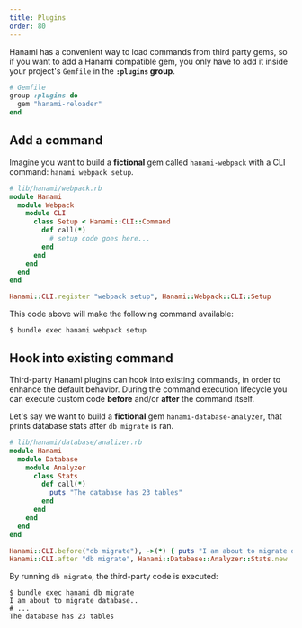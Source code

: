 ```yaml
---
title: Plugins
order: 80
---
```


Hanami has a convenient way to load commands from third party gems, so if you want to add a Hanami compatible gem, you only have to add it inside your project's `Gemfile` in the **`:plugins` group**.

```ruby
# Gemfile
group :plugins do
  gem "hanami-reloader"
end
```

## Add a command

Imagine you want to build a **fictional** gem called `hanami-webpack` with a CLI command: `hanami webpack setup`.

```ruby
# lib/hanami/webpack.rb
module Hanami
  module Webpack
    module CLI
      class Setup < Hanami::CLI::Command
        def call(*)
          # setup code goes here...
        end
      end
    end
  end
end

Hanami::CLI.register "webpack setup", Hanami::Webpack::CLI::Setup
```

This code above will make the following command available:

```shell
$ bundle exec hanami webpack setup
```

## Hook into existing command

Third-party Hanami plugins can hook into existing commands, in order to enhance the default behavior.
During the command execution lifecycle you can execute custom code **before** and/or **after** the command itself.

Let's say we want to build a **fictional** gem `hanami-database-analyzer`, that prints database stats after `db migrate` is ran.

```ruby
# lib/hanami/database/analizer.rb
module Hanami
  module Database
    module Analyzer
      class Stats
        def call(*)
          puts "The database has 23 tables"
        end
      end
    end
  end
end

Hanami::CLI.before("db migrate"), ->(*) { puts "I am about to migrate database.." }
Hanami::CLI.after "db migrate", Hanami::Database::Analyzer::Stats.new
```

By running `db migrate`, the third-party code is executed:

```shell
$ bundle exec hanami db migrate
I am about to migrate database..
# ...
The database has 23 tables
```
